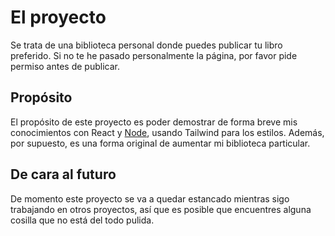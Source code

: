 # El proyecto
Se trata de una biblioteca personal donde puedes publicar tu libro preferido. Si no te he pasado personalmente la página, por favor pide permiso antes de publicar. 

## Propósito
El propósito de este proyecto es poder demostrar de forma breve mis conocimientos con React y [Node](https://github.com/miguel-hv/api-library), usando Tailwind para los estilos. 
Además, por supuesto, es una forma original de aumentar mi biblioteca particular.

## De cara al futuro
De momento este proyecto se va a quedar estancado mientras sigo trabajando en otros proyectos, así que es posible que encuentres alguna cosilla que no está del todo pulida. 

